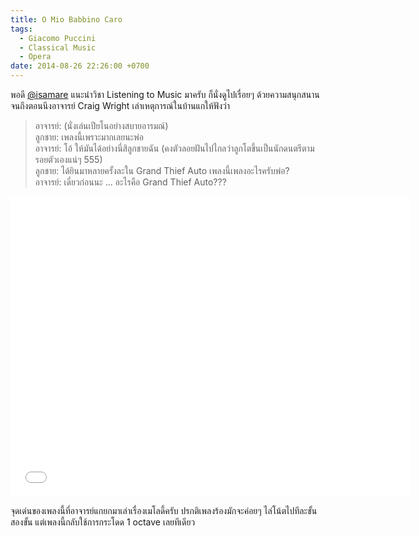 ```yaml
---
title: O Mio Babbino Caro
tags:
  - Giacomo Puccini
  - Classical Music
  - Opera
date: 2014-08-26 22:26:00 +0700
---
```


พอดี [@isamare][] แนะนำวิชา Listening to Music มาครับ ก็นั่งดูไปเรื่อยๆ ด้วยความสนุกสนาน จนถึงตอนนึงอาจารย์ Craig Wright เล่าเหตุการณ์ในบ้านแกให้ฟังว่า

> อาจารย์: (นั่งเล่นเปียโนอย่างสบายอารมณ์)  
> ลูกชาย: เพลงนี้เพราะมากเลยนะพ่อ  
> อาจารย์: โอ้ ให้มันได้อย่างนี่สิลูกชายฉัน (คงตัวลอยฝันไปไกลว่าลูกโตขึ้นเป็นนักดนตรีตามรอยตัวเองแน่ๆ 555)  
> ลูกชาย: ได้ยินมาหลายครั้งละใน Grand Thief Auto เพลงนี้เพลงอะไรครับพ่อ?  
> อาจารย์: เดี๋ยวก่อนนะ ... อะไรคือ Grand Thief Auto???

<iframe width="640" height="480" src="//www.youtube.com/embed/rnkhtjpZAqQ" frameborder="0" allowfullscreen></iframe>

จุดเด่นของเพลงนี้ที่อาจารย์แกยกมาเล่าเรื่องเมโลดี้ครับ ปรกติเพลงร้องมักจะค่อยๆ ไล่โน้ตไปทีละขั้นสองขั้น แต่เพลงนี้กลับใช้การกระโดด 1 octave เลยทีเดียว


[@isamare]: //twitter.com/isamare
